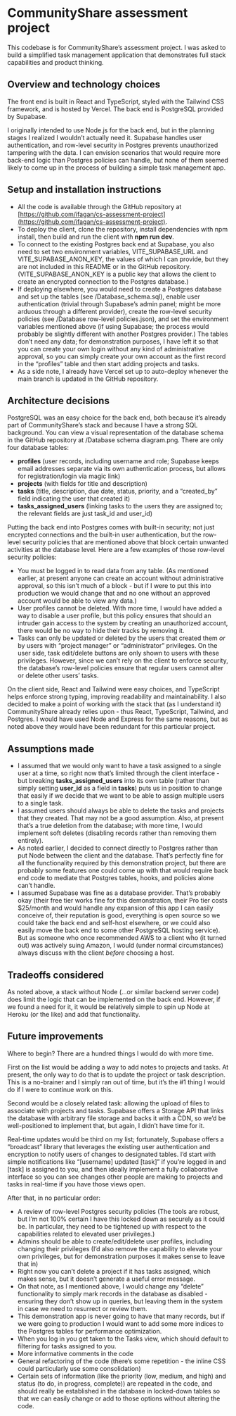 # **CommunityShare assessment project**

This codebase is for CommunityShare’s assessment project. I was asked to build a simplified task management application that demonstrates full stack capabilities and product thinking.

## **Overview and technology choices**

The front end is built in React and TypeScript, styled with the Tailwind CSS framework, and is hosted by Vercel. The back end is PostgreSQL provided by Supabase.

I originally intended to use Node.js for the back end, but in the planning stages I realized I wouldn’t actually need it. Supabase handles user authentication, and row-level security in Postgres prevents unauthorized tampering with the data. I can envision scenarios that would require more back-end logic than Postgres policies can handle, but none of them seemed likely to come up in the process of building a simple task management app. 

## **Setup and installation instructions**

* All the code is available through the GitHub repository at [https://github.com/ifagan/cs-assessment-project](https://github.com/ifagan/cs-assessment-project).  
* To deploy the client, clone the repository, install dependencies with npm install, then build and run the client with **npm run dev**.  
* To connect to the existing Postgres back end at Supabase, you also need to set two environment variables, VITE\_SUPABASE\_URL and VITE\_SUPABASE\_ANON\_KEY, the values of which I can provide, but they are not included in this README or in the GitHub repository. (VITE\_SUPABASE\_ANON\_KEY is a public key that allows the client to create an encrypted connection to the Postgres database.)  
* If deploying elsewhere, you would need to create a Postgres database and set up the tables (see /Database\_schema.sql), enable user authentication (trivial through Supabase’s admin panel; might be more arduous through a different provider), create the row-level security policies (see /Database row-level policies.json), and set the environment variables mentioned above (if using Supabase; the process would probably be slightly different with another Postgres provider.) The tables don’t need any data; for demonstration purposes, I have left it so that you can create your own login without any kind of administrative approval, so you can simply create your own account as the first record in the “profiles” table and then start adding projects and tasks.  
* As a side note, I already have Vercel set up to auto-deploy whenever the main branch is updated in the GitHub repository.

## **Architecture decisions**

PostgreSQL was an easy choice for the back end, both because it’s already part of CommunityShare’s stack and because I have a strong SQL background. You can view a visual representation of the database schema in the GitHub repository at /Database schema diagram.png. There are only four database tables:

* **profiles** (user records, including username and role; Supabase keeps email addresses separate via its own authentication process, but allows for registration/login via magic link)  
* **projects** (with fields for title and description)  
* **tasks** (title, description, due date, status, priority, and a “created\_by” field indicating the user that created it)  
* **tasks\_assigned\_users** (linking tasks to the users they are assigned to; the relevant fields are just task\_id and user\_id)

Putting the back end into Postgres comes with built-in security; not just encrypted connections and the built-in user authentication, but the row-level security policies that are mentioned above that block certain unwanted activities at the database level. Here are a few examples of those row-level security policies:

* You must be logged in to read data from any table. (As mentioned earlier, at present anyone can create an account without administrative approval, so this isn’t much of a block \- but if I were to put this into production we would change that and no one without an approved account would be able to view any data.)  
* User profiles cannot be deleted. With more time, I would have added a way to disable a user profile, but this policy ensures that should an intruder gain access to the system by creating an unauthorized account, there would be no way to hide their tracks by removing it.  
* Tasks can only be updated or deleted by the users that created them *or* by users with “project manager” or “administrator” privileges. On the user side, task edit/delete buttons are only shown to users with these privileges. However, since we can’t rely on the client to enforce security, the database’s row-level policies ensure that regular users cannot alter or delete other users’ tasks.

On the client side, React and Tailwind were easy choices, and TypeScript helps enforce strong typing, improving readability and maintainability. I also decided to make a point of working with the stack that (as I understand it) CommunityShare already relies upon \- thus React, TypeScript, Tailwind, and Postgres. I would have used Node and Express for the same reasons, but as noted above they would have been redundant for this particular project.

## **Assumptions made**

* I assumed that we would only want to have a task assigned to a single user at a time, so right now that’s limited through the client interface \- but breaking **tasks\_assigned\_users** into its own table (rather than simply setting **user\_id** as a field in **tasks**) puts us in position to change that easily if we decide that we want to be able to assign multiple users to a single task.  
* I assumed users should always be able to delete the tasks and projects that they created. That may not be a good assumption. Also, at present that’s a true deletion from the database; with more time, I would implement soft deletes (disabling records rather than removing them entirely).  
* As noted earlier, I decided to connect directly to Postgres rather than put Node between the client and the database. That’s perfectly fine for all the functionality required by this demonstration project, but there are probably some features one could come up with that would require back end code to mediate that Postgres tables, hooks, and policies alone can’t handle.  
* I assumed Supabase was fine as a database provider. That’s probably okay (their free tier works fine for this demonstration, their Pro tier costs $25/month and would handle any expansion of this app I can easily conceive of, their reputation is good, everything is open source so we could take the back end and self-host elsewhere, or we could also easily move the back end to some other PostgreSQL hosting service). But as someone who once recommended AWS to a client who (it turned out) was actively suing Amazon, I would (under normal circumstances) always discuss with the client *before* choosing a host.

## **Tradeoffs considered**

As noted above, a stack without Node (...or similar backend server code) does limit the logic that can be implemented on the back end. However, if we found a need for it, it would be relatively simple to spin up Node at Heroku (or the like) and add that functionality.

## **Future improvements**

Where to begin? There are a hundred things I would do with more time.

First on the list would be adding a way to add notes to projects and tasks. At present, the only way to do that is to update the project or task description. This is a no-brainer and I simply ran out of time, but it’s the \#1 thing I would do if I were to continue work on this.

Second would be a closely related task: allowing the upload of files to associate with projects and tasks. Supabase offers a Storage API that links the database with arbitrary file storage and backs it with a CDN, so we’d be well-positioned to implement that, but again, I didn’t have time for it.

Real-time updates would be third on my list; fortunately, Supabase offers a “broadcast” library that leverages the existing user authentication and encryption to notify users of changes to designated tables. I’d start with simple notifications like “\[username\] updated \[task\]” if you’re logged in and \[task\] is assigned to you, and then ideally implement a fully collaborative interface so you can see changes other people are making to projects and tasks in real-time if you have those views open.

After that, in no particular order:

* A review of row-level Postgres security policies (The tools are robust, but I’m not 100% certain I have this locked down as securely as it could be. In particular, they need to be tightened up with respect to the capabilities related to elevated user privileges.)  
* Admins should be able to create/edit/delete user profiles, including changing their privileges (I’d also remove the capability to elevate your own privileges, but for demonstration purposes it makes sense to leave that in)  
* Right now you can’t delete a project if it has tasks assigned, which makes sense, but it doesn’t generate a useful error message.  
* On that note, as I mentioned above, I would change any “delete” functionality to simply mark records in the database as disabled \- ensuring they don’t show up in queries, but leaving them in the system in case we need to resurrect or review them.  
* This demonstration app is never going to have that many records, but if we were going to production I would want to add some more indices to the Postgres tables for performance optimization.  
* When you log in you get taken to the Tasks view, which should default to filtering for tasks assigned to you.  
* More informative comments in the code  
* General refactoring of the code (there’s some repetition \- the inline CSS could particularly use some consolidation)  
* Certain sets of information (like the priority (low, medium, and high) and status (to do, in progress, complete)) are repeated in the code, and should really be established in the database in locked-down tables so that we can easily change or add to those options without altering the code.
